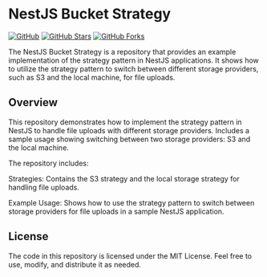# NestJS Bucket Strategy

[![GitHub](https://img.shields.io/github/license/marianocorvatta/nestjs-bucket-strategy)](LICENSE)
[![GitHub Stars](https://img.shields.io/github/stars/marianocorvatta/nestjs-bucket-strategy)](https://github.com/marianocorvatta/nestjs-bucket-strategy/stargazers)
[![GitHub Forks](https://img.shields.io/github/forks/marianocorvatta/nestjs-bucket-strategy)](https://github.com/marianocorvatta/nestjs-bucket-strategy/network/members)

The NestJS Bucket Strategy is a repository that provides an example implementation of the strategy pattern in NestJS applications. It shows how to utilize the strategy pattern to switch between different storage providers, such as S3 and the local machine, for file uploads.

## Overview
This repository demonstrates how to implement the strategy pattern in NestJS to handle file uploads with different storage providers. Includes a sample usage showing switching between two storage providers: S3 and the local machine.

The repository includes:

Strategies: Contains the S3 strategy and the local storage strategy for handling file uploads.

Example Usage: Shows how to use the strategy pattern to switch between storage providers for file uploads in a sample NestJS application.

## License
The code in this repository is licensed under the MIT License. Feel free to use, modify, and distribute it as needed.
